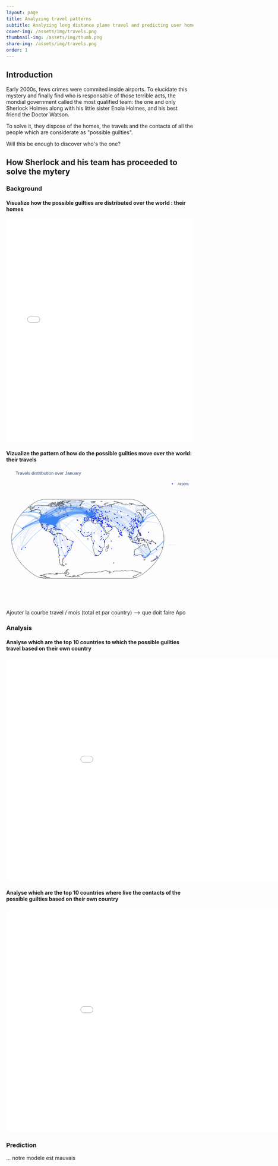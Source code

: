 ```yaml
---
layout: page
title: Analyzing travel patterns
subtitle: Analyzing long distance plane travel and predicting user home area based on their long distance travels
cover-img: /assets/img/travels.png
thumbnail-img: /assets/img/thumb.png
share-img: /assets/img/travels.png
order: 1
---
```


## Introduction
Early 2000s, fews crimes were commited inside airports. To elucidate this mystery and finally find who is responsable of those terrible acts, the mondial government called the most qualified team: the one and only Sherlock Holmes along with his little sister Enola Holmes, and his best friend the Doctor Watson.

To solve it, they dispose of the homes, the travels and the contacts of all the people which are considerate as "possible guilties".

Will this be enough to discover who's the one?


## How Sherlock and his team has proceeded to solve the mytery

### Background
#### Visualize how the possible guilties are distributed over the world : their homes

<div align="center"><iframe src="assets/homes_map.html" width="100%" height="600" frameborder="0" style="border:0" allowfullscreen></iframe></div>


#### Vizualize the pattern of how do the possible guilties move over the world: their travels

![Alt Text](assets/img/animated-2.gif)

Ajouter la courbe travel / mois (total et par country) --> que doit faire Apo


### Analysis
#### Analyse which are the top 10 countries to which the possible guilties travel based on their own country

<div align="center"><iframe src="assets/top10visited.html" width="1000" height="600" frameborder="0" style="border:0" allowfullscreen></iframe></div>

#### Analyse which are the top 10 countries where live the contacts of the possible guilties based on their own country

<div align="center"><iframe src="assets/top10friends.html" width="1000" height="600" frameborder="0" style="border:0" allowfullscreen></iframe></div>

### Prediction

... notre modele est mauvais



